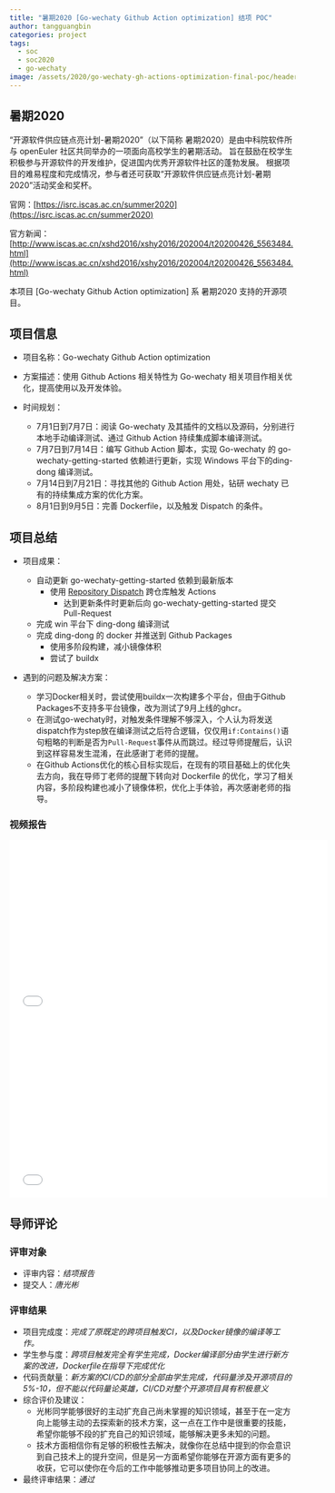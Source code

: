 ```yaml
---
title: "暑期2020 [Go-wechaty Github Action optimization] 结项 POC"
author: tangguangbin
categories: project
tags:
  - soc
  - soc2020
  - go-wechaty
image: /assets/2020/go-wechaty-gh-actions-optimization-final-poc/header.png
---
```


## 暑期2020

“开源软件供应链点亮计划-暑期2020”（以下简称 暑期2020）是由中科院软件所与 openEuler 社区共同举办的一项面向高校学生的暑期活动。
旨在鼓励在校学生积极参与开源软件的开发维护，促进国内优秀开源软件社区的蓬勃发展。
根据项目的难易程度和完成情况，参与者还可获取“开源软件供应链点亮计划-暑期2020”活动奖金和奖杯。

官网：[https://isrc.iscas.ac.cn/summer2020](https://isrc.iscas.ac.cn/summer2020)

官方新闻：[http://www.iscas.ac.cn/xshd2016/xshy2016/202004/t20200426_5563484.html](http://www.iscas.ac.cn/xshd2016/xshy2016/202004/t20200426_5563484.html)

本项目 [Go-wechaty Github Action optimization] 系 暑期2020 支持的开源项目。

## 项目信息

- 项目名称：Go-wechaty Github Action optimization

- 方案描述：使用 Github Actions 相关特性为 Go-wechaty 相关项目作相关优化，提高使用以及开发体验。

- 时间规划：
  - 7月1日到7月7日：阅读 Go-wechaty 及其插件的文档以及源码，分别进行本地手动编译测试、通过 Github Action 持续集成脚本编译测试。
  - 7月7日到7月14日：编写 Github Action 脚本，实现 Go-wechaty 的 go-wechaty-getting-started 依赖进行更新，实现 Windows 平台下的ding-dong 编译测试。
  - 7月14日到7月21日：寻找其他的 Github Action 用处，钻研 wechaty 已有的持续集成方案的优化方案。
  - 8月1日到9月5日：完善 Dockerfile，以及触发 Dispatch 的条件。

## 项目总结

- 项目成果：
  - 自动更新 go-wechaty-getting-started 依赖到最新版本
    - 使用 [Repository Dispatch](https://docs.github.com/en/free-pro-team@latest/actions/reference/events-that-trigger-workflows#repository_dispatch) 跨仓库触发 Actions
      - 达到更新条件时更新后向 go-wechaty-getting-started 提交 Pull-Request
  - 完成 win 平台下 ding-dong 编译测试
  - 完成 ding-dong 的 docker 并推送到 Github Packages
    - 使用多阶段构建，减小镜像体积
    - 尝试了 buildx

- 遇到的问题及解决方案：
  - 学习Docker相关时，尝试使用buildx一次构建多个平台，但由于Github Packages不支持多平台镜像，改为测试了9月上线的ghcr。
  - 在测试go-wechaty时，对触发条件理解不够深入，个人认为将发送dispatch作为step放在编译测试之后符合逻辑，仅仅用`if:Contains()`语句粗略的判断是否为`Pull-Request`事件从而跳过。经过导师提醒后，认识到这样容易发生混淆，在此感谢丁老师的提醒。
  - 在Github Actions优化的核心目标实现后，在现有的项目基础上的优化失去方向，我在导师丁老师的提醒下转向对 Dockerfile 的优化，学习了相关内容，多阶段构建也减小了镜像体积，优化上手体验，再次感谢老师的指导。

### 视频报告

<iframe width="560" height="315" src="//player.bilibili.com/player.html?aid=244737639&bvid=BV1cv411y7jY&cid=239638372&page=1" scrolling="no" frameborder="no" framespacing="0" allowfullscreen="true"> </iframe>

<iframe width="560" height="315"  src="//player.bilibili.com/player.html?aid=669718149&bvid=BV1oa4y1j7Zv&cid=239631994&page=1" scrolling="no"frameborder="no" framespacing="0" allowfullscreen="true"> </iframe>

## 导师评论

### 评审对象

- 评审内容：*结项报告*
- 提交人：*唐光彬*

### 评审结果

- 项目完成度：*完成了原既定的跨项目触发CI，以及Docker镜像的编译等工作。*
- 学生参与度：*跨项目触发完全有学生完成，Docker编译部分由学生进行新方案的改进，Dockerfile在指导下完成优化*
- 代码贡献量：*新方案的CI/CD的部分全部由学生完成，代码量涉及开源项目的5%-10，但不能以代码量论英雄，CI/CD对整个开源项目具有积极意义*
- 综合评价及建议：
  - 光彬同学能够很好的主动扩充自己尚未掌握的知识领域，甚至于在一定方向上能够主动的去探索新的技术方案，这一点在工作中是很重要的技能，希望你能够不段的扩充自己的知识领域，能够解决更多未知的问题。
  - 技术方面相信你有足够的积极性去解决，就像你在总结中提到的你会意识到自己技术上的提升空间，但是另一方面希望你能够在开源方面有更多的收获，它可以使你在今后的工作中能够推动更多项目协同上的改进。
- 最终评审结果：*通过*
